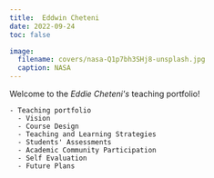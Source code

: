 ```yaml
---
title:  Eddwin Cheteni
date: 2022-09-24
toc: false

image:
  filename: covers/nasa-Q1p7bh3SHj8-unsplash.jpg
  caption: NASA
---
```


Welcome to the _Eddie Cheteni's_ teaching portfolio!



```markmap {height="200px"}
- Teaching portfolio
  - Vision 
  - Course Design
  - Teaching and Learning Strategies
  - Students' Assessments
  - Academic Community Participation
  - Self Evaluation
  - Future Plans
```
